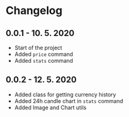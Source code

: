 # Changelog

## 0.0.1 - 10. 5. 2020

- Start of the project
- Added `price` command
- Added `stats` command

## 0.0.2 - 12. 5. 2020

- Added class for getting currency history
- Added 24h candle chart in `stats` command
- Added Image and Chart utils
